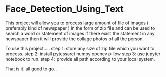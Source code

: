 # Face_Detection_Using_Text
This project will allow you to process large amount of file of images ( preferably kind of newspaper )  in the form of zip file and can be used to search a word or statement of images if there exist the statement in any newspaper then it will provide the collage photos of all the person.




To use this project.....
step 1: store any size of zip file which you want to process.
step 2: install pytessarct numpy opencv pillow 
step 3: use jupyter notebook to run.
step 4: provide all path according to your local system.

That is it. all good to go..
